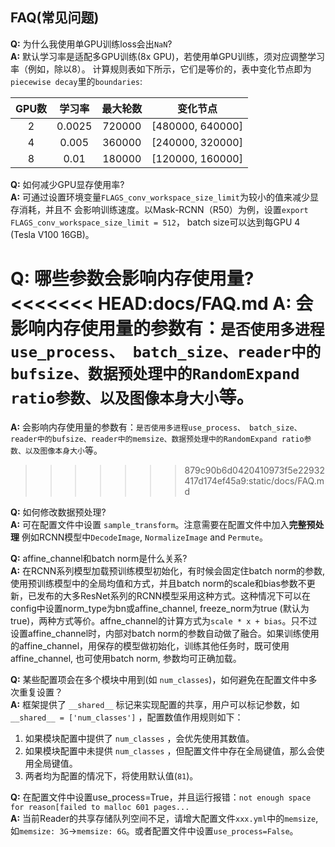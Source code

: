 ## FAQ(常见问题)

**Q:**  为什么我使用单GPU训练loss会出`NaN`? </br>
**A:**  默认学习率是适配多GPU训练(8x GPU)，若使用单GPU训练，须对应调整学习率（例如，除以8）。
计算规则表如下所示，它们是等价的，表中变化节点即为`piecewise decay`里的`boundaries`: </br>


| GPU数  | 学习率  | 最大轮数 | 变化节点       |
| :---------: | :------------: | :-------: | :--------------: |
| 2           | 0.0025         | 720000    | [480000, 640000] |
| 4           | 0.005          | 360000    | [240000, 320000] |
| 8           | 0.01           | 180000    | [120000, 160000] |


**Q:**  如何减少GPU显存使用率? </br>
**A:**  可通过设置环境变量`FLAGS_conv_workspace_size_limit`为较小的值来减少显存消耗，并且不
会影响训练速度。以Mask-RCNN（R50）为例，设置`export FLAGS_conv_workspace_size_limit = 512`，
batch size可以达到每GPU 4 (Tesla V100 16GB)。


**Q:**  哪些参数会影响内存使用量? </br>
<<<<<<< HEAD:docs/FAQ.md
**A:**  会影响内存使用量的参数有：`是否使用多进程use_process、 batch_size、reader中的bufsize、数据预处理中的RandomExpand ratio参数、以及图像本身大小`等。
=======
**A:**  会影响内存使用量的参数有：`是否使用多进程use_process、 batch_size、reader中的bufsize、reader中的memsize、数据预处理中的RandomExpand ratio参数、以及图像本身大小`等。
>>>>>>> 879c90b6d0420410973f5e22932417d174ef45a9:static/docs/FAQ.md


**Q:**  如何修改数据预处理? </br>
**A:**  可在配置文件中设置 `sample_transform`。注意需要在配置文件中加入**完整预处理**
例如RCNN模型中`DecodeImage`, `NormalizeImage` and `Permute`。

**Q:** affine_channel和batch norm是什么关系? </br>
**A:** 在RCNN系列模型加载预训练模型初始化，有时候会固定住batch norm的参数, 使用预训练模型中的全局均值和方式，并且batch norm的scale和bias参数不更新，已发布的大多ResNet系列的RCNN模型采用这种方式。这种情况下可以在config中设置norm_type为bn或affine_channel, freeze_norm为true (默认为true)，两种方式等价。affne_channel的计算方式为`scale * x + bias`。只不过设置affine_channel时，内部对batch norm的参数自动做了融合。如果训练使用的affine_channel，用保存的模型做初始化，训练其他任务时，既可使用affine_channel, 也可使用batch norm, 参数均可正确加载。

**Q:** 某些配置项会在多个模块中用到(如 `num_classes`)，如何避免在配置文件中多次重复设置？ </br>
**A:** 框架提供了 `__shared__` 标记来实现配置的共享，用户可以标记参数，如 `__shared__ = ['num_classes']` ，配置数值作用规则如下：

1.  如果模块配置中提供了 `num_classes` ，会优先使用其数值。
2.  如果模块配置中未提供 `num_classes` ，但配置文件中存在全局键值，那么会使用全局键值。
3.  两者均为配置的情况下，将使用默认值(`81`)。

**Q:** 在配置文件中设置use_process=True，并且运行报错：`not enough space for reason[failed to malloc 601 pages...` </br>
**A:** 当前Reader的共享存储队列空间不足，请增大配置文件`xxx.yml`中的`memsize`,如`memsize: 3G`->`memsize: 6G`。或者配置文件中设置`use_process=False`。
